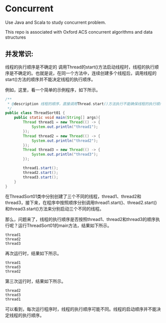 # Concurrent

Use Java and Scala to study concurrent problem.

This repo is associated with Oxford ACS concurrent algorithms and data structures


## 并发常识:

线程的执行顺序是不确定的
调用Thread的start()方法启动线程时，线程的执行顺序是不确定的。也就是说，在同一个方法中，连续创建多个线程后，调用线程的start()方法的顺序并不能决定线程的执行顺序。

例如，这里，看一个简单的示例程序，如下所示。
```java
/**
 * @description 线程的顺序，直接调用Thread.start()方法执行不能确保线程的执行顺序
 */
public class ThreadSort01 {
    public static void main(String[] args){
        Thread thread1 = new Thread(() -> {
            System.out.println("thread1");
        });
        Thread thread2 = new Thread(() -> {
            System.out.println("thread2");
        });
        Thread thread3 = new Thread(() -> {
            System.out.println("thread3");
        });

        thread1.start();
        thread2.start();
        thread3.start();
    }
}
```
在ThreadSort01类中分别创建了三个不同的线程，thread1、thread2和thread3，接下来，在程序中按照顺序分别调用thread1.start()、thread2.start()和thread3.start()方法来分别启动三个不同的线程。

那么，问题来了，线程的执行顺序是否按照thread1、thread2和thread3的顺序执行呢？运行ThreadSort01的main方法，结果如下所示。
```
thread1
thread2
thread3
```
再次运行时，结果如下所示。
```
thread1
thread3
thread2
```
第三次运行时，结果如下所示。
```
thread2
thread3
thread1
```
可以看到，每次运行程序时，线程的执行顺序可能不同。线程的启动顺序并不能决定线程的执行顺序。
